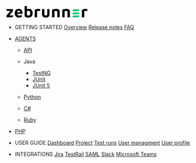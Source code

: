 <!-- docs/_sidebar.md -->

![logo](_media/zebrunner-logo.png)

*  GETTING STARTED
  [Overview]()
  [Release notes]()
  [FAQ]()

* [AGENTS]()
    * [API]()
    * Java
        * [TestNG](testNg/README.md)
        * [JUnit]()
        * [JUnit 5]()

    * [Python]()
    * [C#]()
    * [Ruby]()
* [PHP]()

* USER GUIDE
 [Dashboard]()
 [Project]()
 [Test runs]()
 [User managment]()
 [User profile]()

* INTEGRATIONS
 [Jira]()
 [TestRail]()
 [SAML]()
 [Slack]()
 [Microsoft Teams]()
